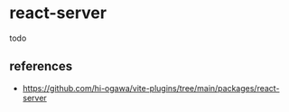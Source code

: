 # react-server

todo

## references

- https://github.com/hi-ogawa/vite-plugins/tree/main/packages/react-server
